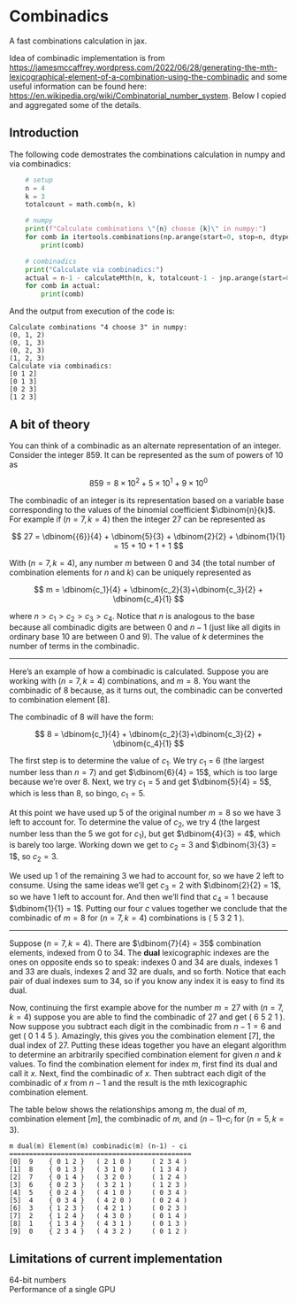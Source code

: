 Combinadics
===========

A fast combinations calculation in jax.

Idea of combinadic implementation is from
https://jamesmccaffrey.wordpress.com/2022/06/28/generating-the-mth-lexicographical-element-of-a-combination-using-the-combinadic
and some useful information can be found here: https://en.wikipedia.org/wiki/Combinatorial_number_system. Below I copied and aggregated some of the details.

## Introduction
The following code demostrates the combinations calculation in numpy and via combinadics:
```python
    # setup
    n = 4
    k = 3
    totalcount = math.comb(n, k)

    # numpy
    print(f"Calculate combinations \"{n} choose {k}\" in numpy:")
    for comb in itertools.combinations(np.arange(start=0, stop=n, dtype=jnp.int32), k):
        print(comb)

    # combinadics
    print("Calculate via combinadics:")
    actual = n-1 - calculateMth(n, k, totalcount-1 - jnp.arange(start=0, stop=n, dtype=jnp.int32),)
    for comb in actual:
        print(comb)
```
And the output from execution of the code is:
```
Calculate combinations "4 choose 3" in numpy:
(0, 1, 2)
(0, 1, 3)
(0, 2, 3)
(1, 2, 3)
Calculate via combinadics:
[0 1 2]
[0 1 3]
[0 2 3]
[1 2 3]
```

## A bit of theory

You can think of a combinadic as an alternate representation of an integer. Consider the integer $859$. It can be represented as the sum of powers of $10$ as

$$
859 = 8 \times 10^2 + 5 \times 10^1 + 9 \times 10^0
$$

<!-- ``` -->
<!-- 859 = (8 * 10^2) + (5 * 10^1) + (9 * 10^0) -->
<!-- ``` -->
The combinadic of an integer is its representation based on a variable base corresponding to the values of the binomial coefficient $\dbinom{n}{k}$. For example if ($n=7, k=4$) then the integer $27$ can be represented as

$$
27 = \dbinom{{6}}{4} + \dbinom{5}{3} + \dbinom{2}{2} + \dbinom{1}{1} = 15 + 10 + 1 + 1
$$

<!-- ``` -->
<!-- 27 = Choose(6,4) + Choose(5,3) + Choose(2,2) + Choose(1,1) = 15 + 10 + 1 + 1 -->
<!-- ``` -->
With ($n=7, k=4$), any number $m$ between $0$ and $34$ (the total number of combination elements for $n$ and $k$) can be uniquely represented as

$$
m = \dbinom{c_1}{4} + \dbinom{c_2}{3}+\dbinom{c_3}{2} + \dbinom{c_4}{1}
$$

<!-- ``` -->
<!-- m = Choose(c1,4) + Choose(c2,3) + Choose(c3,2) + Choose(c4,1) -->
<!-- ``` -->
where $n > c_1 > c_2 > c_3 > c_4$. Notice that $n$ is analogous to the base because all combinadic digits are between $0$ and $n-1$ (just like all digits in ordinary base $10$ are between $0$ and $9$). The value of $k$ determines the number of terms in the combinadic.

---
Here’s an example of how a combinadic is calculated. Suppose you are working with ($n=7, k=4$) combinations, and $m = 8$. You want the combinadic of 8 because, as it turns out, the combinadic can be converted to combination element [8].

The combinadic of 8 will have the form:

$$
8 = \dbinom{c_1}{4} + \dbinom{c_2}{3}+\dbinom{c_3}{2} + \dbinom{c_4}{1}
$$

The first step is to determine the value of $c_1$. We try $c_1$ = $6$ (the largest number less than $n = 7$) and get $\dbinom{6}{4} = 15$, which is too large because we’re over $8$. Next, we try $c_1 = 5$ and get $\dbinom{5}{4} = 5$, which is less than $8$, so bingo, $c_1 = 5$.

At this point we have used up $5$ of the original number $m=8$ so we have $3$ left to account for. To determine the value of $c_2$, we try $4$ (the largest number less than the $5$ we got for $c_1$), but get $\dbinom{4}{3} = 4$, which is barely too large. Working down we get to $c_2 = 3$ and $\dbinom{3}{3} = 1$, so $c_2 = 3$.

We used up $1$ of the remaining $3$ we had to account for, so we have $2$ left to consume. Using the same ideas we’ll get $c_3 = 2$ with $\dbinom{2}{2} = 1$, so we have $1$ left to account for. And then we’ll find that $c_4 = 1$ because $\dbinom{1}{1} = 1$. Putting our four $c$ values together we conclude that the combinadic of $m=8$ for $(n=7, k=4)$ combinations is ( $5$ $3$ $2$ $1$ ).  

---

Suppose $(n=7, k=4)$. There are $\dbinom{7}{4} = 35$ combination elements, indexed from $0$ to $34$. The **dual** lexicographic indexes are the ones on opposite ends so to speak: indexes $0$ and $34$ are duals, indexes $1$ and $33$ are duals, indexes $2$ and $32$ are duals, and so forth. Notice that each pair of dual indexes sum to $34$, so if you know any index it is easy to find its dual.

Now, continuing the first example above for the number $m=27$ with $(n=7, k=4)$ suppose you are able to find the combinadic of $27$ and get ( $6$ $5$ $2$ $1$ ). Now suppose you subtract each digit in the combinadic from $n-1 = 6$ and get ( $0$ $1$ $4$ $5$ ). Amazingly, this gives you the combination element $[7]$, the dual index of $27$. Putting these ideas together you have an elegant algorithm to determine an arbitrarily specified combination element for given $n$ and $k$ values. To find the combination element for index $m$, first find its dual and call it $x$. Next, find the combinadic of $x$. Then subtract each digit of the combinadic of $x$ from $n-1$ and the result is the mth lexicographic combination element.

The table below shows the relationships among $m$, the dual of $m$, combination element $[m]$, the combinadic of $m$, and $(n-1) – c_i$ for $(n=5, k=3)$.
```
m dual(m) Element(m) combinadic(m) (n-1) - ci
==============================================
[0]  9    { 0 1 2 }   ( 2 1 0 )     ( 2 3 4 )
[1]  8    { 0 1 3 }   ( 3 1 0 )     ( 1 3 4 )
[2]  7    { 0 1 4 }   ( 3 2 0 )     ( 1 2 4 )
[3]  6    { 0 2 3 }   ( 3 2 1 )     ( 1 2 3 )
[4]  5    { 0 2 4 }   ( 4 1 0 )     ( 0 3 4 )
[5]  4    { 0 3 4 }   ( 4 2 0 )     ( 0 2 4 )
[6]  3    { 1 2 3 }   ( 4 2 1 )     ( 0 2 3 )
[7]  2    { 1 2 4 }   ( 4 3 0 )     ( 0 1 4 )
[8]  1    { 1 3 4 }   ( 4 3 1 )     ( 0 1 3 )
[9]  0    { 2 3 4 }   ( 4 3 2 )     ( 0 1 2 )
```

## Limitations of current implementation

64-bit numbers  
Performance of a single GPU
